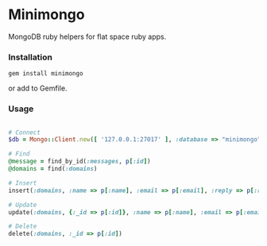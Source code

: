 # Minimongo
MongoDB ruby helpers for flat space ruby apps.

### Installation
```
gem install minimongo
```
or add to Gemfile.

### Usage
```ruby

# Connect
$db = Mongo::Client.new([ '127.0.0.1:27017' ], :database => "minimongo")

# Find
@message = find_by_id(:messages, p[:id])
@domains = find(:domains)

# Insert
insert(:domains, :name => p[:name], :email => p[:email], :reply => p[:reply])

# Update
update(:domains, {:_id => p[:id]}, :name => p[:name], :email => p[:email])

# Delete
delete(:domains, :_id => p[:id])
```
